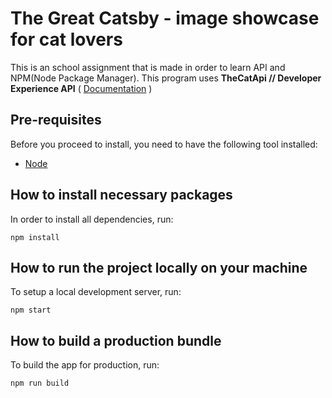 # The Great Catsby - image showcase for cat lovers

This is an school assignment that is made in order to learn API and NPM(Node Package Manager).
This program uses **TheCatApi // Developer Experience API** ( [Documentation](https://docs.thecatapi.com/) ) 

## Pre-requisites

Before you proceed to install, you need to have the following tool installed:
- [Node](https://nodejs.org/en/)

## How to install necessary packages

In order to install all dependencies, run:

```
npm install
```

## How to run the project locally on your machine

To setup a local development server, run:

```
npm start
```

## How to build a production bundle

To build the app for production, run:

```
npm run build
```
